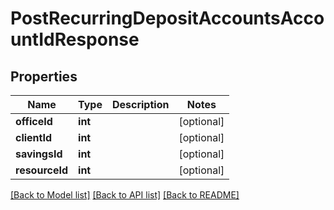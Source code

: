 # PostRecurringDepositAccountsAccountIdResponse

## Properties
Name | Type | Description | Notes
------------ | ------------- | ------------- | -------------
**officeId** | **int** |  | [optional] 
**clientId** | **int** |  | [optional] 
**savingsId** | **int** |  | [optional] 
**resourceId** | **int** |  | [optional] 

[[Back to Model list]](../../README.md#documentation-for-models) [[Back to API list]](../../README.md#documentation-for-api-endpoints) [[Back to README]](../../README.md)


